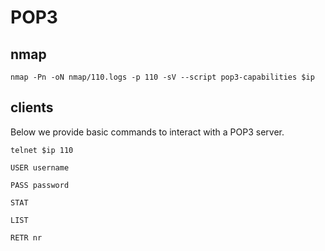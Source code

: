 # POP3

## nmap

```shell
nmap -Pn -oN nmap/110.logs -p 110 -sV --script pop3-capabilities $ip
```

## clients 
Below we provide basic commands to interact with a POP3 server.

```
telnet $ip 110
```

```
USER username
```

```
PASS password
```

```
STAT
```

```
LIST
```

```
RETR nr
```

